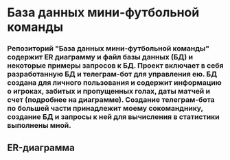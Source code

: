 # База данных мини-футбольной команды
### Репозиторий "База данных мини-футбольной команды" содержит ER диаграмму и файл базы данных (БД) и некоторые примеры запросов к БД. Проект включает в себя разработанную БД и телеграм-бот для управления ею. БД создана для личного пользования и содержит информацию о игроках, забитых и пропущенных голах, даты матчей и счет (подробнее на диаграмме). Создание телеграм-бота по большей части принадлежит моему сокоманднику, создание БД и запросы к ней для вычисления в статистики выполнены мной.
## ER-диаграмма
